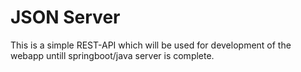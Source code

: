 # JSON Server

This is a simple REST-API which will be used for development of the webapp untill springboot/java server is complete.
